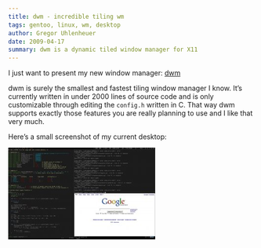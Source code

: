 ```yaml
---
title: dwm - incredible tiling wm
tags: gentoo, linux, wm, desktop
author: Gregor Uhlenheuer
date: 2009-04-17
summary: dwm is a dynamic tiled window manager for X11
---
```


I just want to present my new window manager: [dwm][1]

dwm is surely the smallest and fastest tiling window manager I know. It’s
currently written in under 2000 lines of source code and is only customizable
through editing the `config.h` written in C. That way dwm supports exactly those
features you are really planning to use and I like that very much.

Here’s a small screenshot of my current desktop:

![Screenshot of dwm](/images/screen.jpg)

[1]: http://dwm.suckless.org
